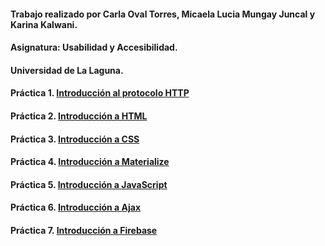   #### Trabajo realizado por Carla Oval Torres, Micaela Lucia Mungay Juncal y Karina Kalwani.
  #### Asignatura: Usabilidad y Accesibilidad.
  #### Universidad de La Laguna.
  
  #### Práctica 1. [Introducción al protocolo HTTP](https://github.com/Carla4398/uya-practicas/blob/master/practica1.md)
  #### Práctica 2. [Introducción a HTML](https://github.com/Carla4398/uya-practicas/blob/master/practica%202)
  #### Práctica 3. [Introducción a CSS](https://github.com/Carla4398/uya-practicas/tree/master/practica%203)
  #### Práctica 4. [Introducción a Materialize](https://github.com/Carla4398/uya-practicas/tree/master/practica%204)
  #### Práctica 5. [Introducción a JavaScript](https://github.com/Carla4398/uya-practicas/tree/master/practica%205)
  #### Práctica 6. [Introducción a Ajax](https://github.com/Carla4398/uya-practicas/tree/master/practica%206)
  #### Práctica 7. [Introducción a Firebase](https://github.com/Carla4398/uya-practicas/tree/master/practica%207)
